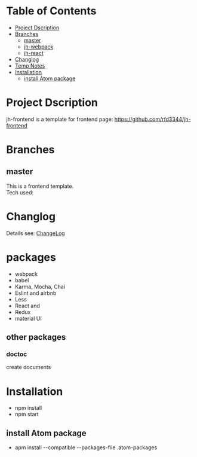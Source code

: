 

# Table of Contents #
<!-- START doctoc generated TOC please keep comment here to allow auto update -->
<!-- DON'T EDIT THIS SECTION, INSTEAD RE-RUN doctoc TO UPDATE -->


- [Project Dscription](#project-dscription)
- [Branches](#branches)
  - [master](#master)
  - [jh-webpack](#jh-webpack)
  - [jh-react](#jh-react)
- [Changlog](#changlog)
- [Temp Notes](#temp-notes)
- [Installation](#installation)
    - [install Atom package](#install-atom-package)

<!-- END doctoc generated TOC please keep comment here to allow auto update -->

# Project Dscription
jh-frontend is a template for frontend page:
https://github.com/rfd3344/jh-frontend



# Branches


## master
This is a frontend template. <br/>
Tech used:


# Changlog
Details see: [ChangeLog](./docs/ChangeLog.md#)


# packages
- webpack
- babel
- Karma, Mocha, Chai
- Eslint and airbnb
- Less
- React and
- Redux
- material UI



## other packages

### doctoc
create documents




# Installation
- npm install
- npm start

## install Atom package
- apm install --compatible --packages-file .atom-packages
